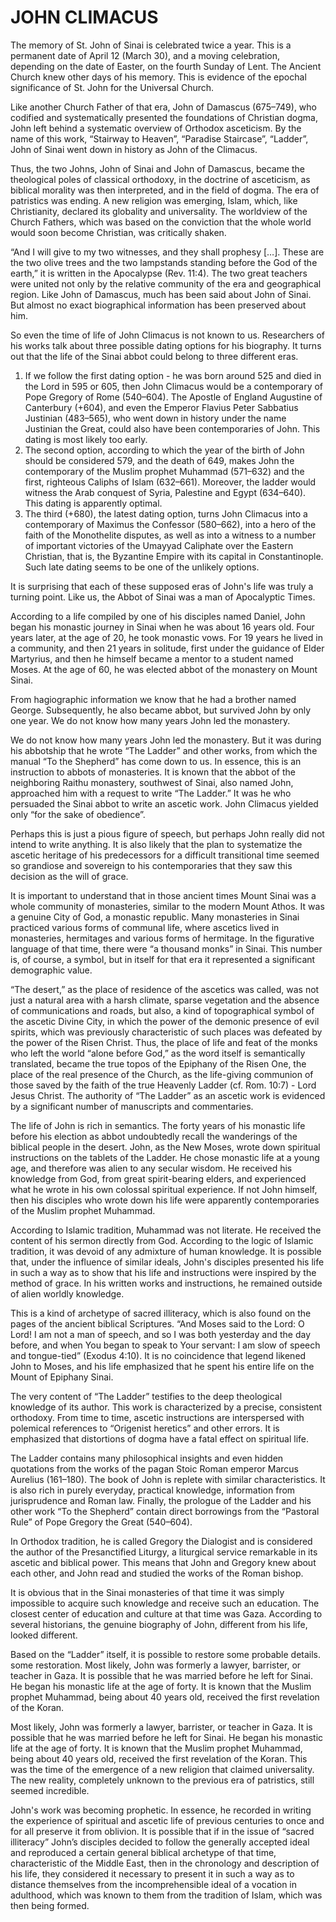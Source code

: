 # JOHN CLIMACUS

The memory of St. John of Sinai is celebrated twice a year. This is a permanent date of April 12 (March 30), and a moving celebration, depending on the date of Easter, on the fourth Sunday of Lent. The Ancient Church knew other days of his memory. This is evidence of the epochal significance of St. John for the Universal Church.

Like another Church Father of that era, John of Damascus (675–749), who codified and systematically presented the foundations of Christian dogma, John left behind a systematic overview of Orthodox asceticism. By the name of this work, “Stairway to Heaven”, “Paradise Staircase”, “Ladder”, John of Sinai went down in history as John of the Climacus.

Thus, the two Johns, John of Sinai and John of Damascus, became the theological poles of classical orthodoxy, in the doctrine of asceticism, as biblical morality was then interpreted, and in the field of dogma. The era of patristics was ending. A new religion was emerging, Islam, which, like Christianity, declared its globality and universality. The worldview of the Church Fathers, which was based on the conviction that the whole world would soon become Christian, was critically shaken.

“And I will give to my two witnesses, and they shall prophesy \[…]. These are the two olive trees and the two lampstands standing before the God of the earth,” it is written in the Apocalypse (Rev. 11:4). The two great teachers were united not only by the relative community of the era and geographical region. Like John of Damascus, much has been said about John of Sinai. But almost no exact biographical information has been preserved about him.

So even the time of life of John Climacus is not known to us. Researchers of his works talk about three possible dating options for his biography. It turns out that the life of the Sinai abbot could belong to three different eras.

1. If we follow the first dating option - he was born around 525 and died in the Lord in 595 or 605, then John Climacus would be a contemporary of Pope Gregory of Rome (540–604). The Apostle of England Augustine of Canterbury (+604), and even the Emperor Flavius ​​Peter Sabbatius Justinian (483–565), who went down in history under the name Justinian the Great, could also have been contemporaries of John. This dating is most likely too early.
2. The second option, according to which the year of the birth of John should be considered 579, and the death of 649, makes John the contemporary of the Muslim prophet Muhammad (571–632) and the first, righteous Caliphs of Islam (632–661). Moreover, the ladder would witness the Arab conquest of Syria, Palestine and Egypt (634–640). This dating is apparently optimal.
3. The third (+680), the latest dating option, turns John Climacus into a contemporary of Maximus the Confessor (580–662), into a hero of the faith of the Monothelite disputes, as well as into a witness to a number of important victories of the Umayyad Caliphate over the Eastern Christian, that is, the Byzantine Empire with its capital in Constantinople. Such late dating seems to be one of the unlikely options.

It is surprising that each of these supposed eras of John's life was truly a turning point. Like us, the Abbot of Sinai was a man of Apocalyptic Times.

According to a life compiled by one of his disciples named Daniel, John began his monastic journey in Sinai when he was about 16 years old. Four years later, at the age of 20, he took monastic vows. For 19 years he lived in a community, and then 21 years in solitude, first under the guidance of Elder Martyrius, and then he himself became a mentor to a student named Moses. At the age of 60, he was elected abbot of the monastery on Mount Sinai.

From hagiographic information we know that he had a brother named George. Subsequently, he also became abbot, but survived John by only one year. We do not know how many years John led the monastery.

We do not know how many years John led the monastery. But it was during his abbotship that he wrote “The Ladder” and other works, from which the manual “To the Shepherd” has come down to us. In essence, this is an instruction to abbots of monasteries. It is known that the abbot of the neighboring Raithu monastery, southwest of Sinai, also named John, approached him with a request to write “The Ladder.” It was he who persuaded the Sinai abbot to write an ascetic work. John Climacus yielded only “for the sake of obedience”.

Perhaps this is just a pious figure of speech, but perhaps John really did not intend to write anything. It is also likely that the plan to systematize the ascetic heritage of his predecessors for a difficult transitional time seemed so grandiose and sovereign to his contemporaries that they saw this decision as the will of grace.

It is important to understand that in those ancient times Mount Sinai was a whole community of monasteries, similar to the modern Mount Athos. It was a genuine City of God, a monastic republic. Many monasteries in Sinai practiced various forms of communal life, where ascetics lived in monasteries, hermitages and various forms of hermitage. In the figurative language of that time, there were “a thousand monks” in Sinai. This number is, of course, a symbol, but in itself for that era it represented a significant demographic value.

“The desert,” as the place of residence of the ascetics was called, was not just a natural area with a harsh climate, sparse vegetation and the absence of communications and roads, but also, a kind of topographical symbol of the ascetic Divine City, in which the power of the demonic presence of evil spirits, which was previously characteristic of such places was defeated by the power of the Risen Christ. Thus, the place of life and feat of the monks who left the world “alone before God,” as the word itself is semantically translated, became the true topos of the Epiphany of the Risen One, the place of the real presence of the Church, as the life-giving communion of those saved by the faith of the true Heavenly Ladder (cf. Rom. 10:7) - Lord Jesus Christ. The authority of “The Ladder” as an ascetic work is evidenced by a significant number of manuscripts and commentaries.

The life of John is rich in semantics. The forty years of his monastic life before his election as abbot undoubtedly recall the wanderings of the biblical people in the desert. John, as the New Moses, wrote down spiritual instructions on the tablets of the Ladder. He chose monastic life at a young age, and therefore was alien to any secular wisdom. He received his knowledge from God, from great spirit-bearing elders, and experienced what he wrote in his own colossal spiritual experience. If not John himself, then his disciples who wrote down his life were apparently contemporaries of the Muslim prophet Muhammad.

According to Islamic tradition, Muhammad was not literate. He received the content of his sermon directly from God. According to the logic of Islamic tradition, it was devoid of any admixture of human knowledge. It is possible that, under the influence of similar ideals, John's disciples presented his life in such a way as to show that his life and instructions were inspired by the method of grace. In his written works and instructions, he remained outside of alien worldly knowledge.

This is a kind of archetype of sacred illiteracy, which is also found on the pages of the ancient biblical Scriptures. “And Moses said to the Lord: O Lord! I am not a man of speech, and so I was both yesterday and the day before, and when You began to speak to Your servant: I am slow of speech and tongue-tied” (Exodus 4:10). It is no coincidence that legend likened John to Moses, and his life emphasized that he spent his entire life on the Mount of Epiphany Sinai.

The very content of “The Ladder” testifies to the deep theological knowledge of its author. This work is characterized by a precise, consistent orthodoxy. From time to time, ascetic instructions are interspersed with polemical references to “Origenist heretics” and other errors. It is emphasized that distortions of dogma have a fatal effect on spiritual life.

The Ladder contains many philosophical insights and even hidden quotations from the works of the pagan Stoic Roman emperor Marcus Aurelius (161–180). The book of John is replete with similar characteristics. It is also rich in purely everyday, practical knowledge, information from jurisprudence and Roman law. Finally, the prologue of the Ladder and his other work “To the Shepherd” contain direct borrowings from the “Pastoral Rule” of Pope Gregory the Great (540–604).

In Orthodox tradition, he is called Gregory the Dialogist and is considered the author of the Presanctified Liturgy, a liturgical service remarkable in its ascetic and biblical power. This means that John and Gregory knew about each other, and John read and studied the works of the Roman bishop.

It is obvious that in the Sinai monasteries of that time it was simply impossible to acquire such knowledge and receive such an education. The closest center of education and culture at that time was Gaza. According to several historians, the genuine biography of John, different from his life, looked different.

Based on the “Ladder” itself, it is possible to restore some probable details. some restoration. Most likely, John was formerly a lawyer, barrister, or teacher in Gaza. It is possible that he was married before he left for Sinai. He began his monastic life at the age of forty. It is known that the Muslim prophet Muhammad, being about 40 years old, received the first revelation of the Koran.

Most likely, John was formerly a lawyer, barrister, or teacher in Gaza. It is possible that he was married before he left for Sinai. He began his monastic life at the age of forty. It is known that the Muslim prophet Muhammad, being about 40 years old, received the first revelation of the Koran. This was the time of the emergence of a new religion that claimed universality. The new reality, completely unknown to the previous era of patristics, still seemed incredible.

John's work was becoming prophetic. In essence, he recorded in writing the experience of spiritual and ascetic life of previous centuries to once and for all preserve it from oblivion. It is possible that if in the issue of “sacred illiteracy” John’s disciples decided to follow the generally accepted ideal and reproduced a certain general biblical archetype of that time, characteristic of the Middle East, then in the chronology and description of his life, they considered it necessary to present it in such a way as to distance themselves from the incomprehensible ideal of a vocation in adulthood, which was known to them from the tradition of Islam, which was then being formed.
